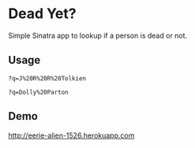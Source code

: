 Dead Yet?
=========

Simple Sinatra app to lookup if a person is dead or not.

Usage
-----

`?q=J%20R%20R%20Tolkien`

`?q=Dolly%20Parton`

Demo
----
http://eerie-alien-1526.herokuapp.com
